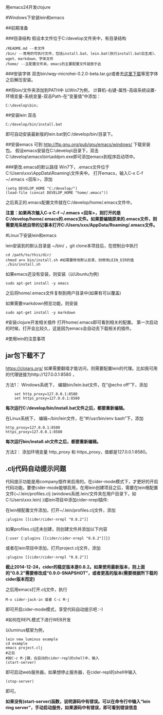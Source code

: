 ﻿用emacs24开发clojure

#Windows下安装lein和emacs

##前期准备

###目录结构
假设本文件位于C:/develop文件夹中，有目录结构

    /README.md --本文件
    /bin/ --常用的可执行文件，包括install.bat、lein.bat(执行install.bat后生成)、wget、markdown、字体文件
    /home/ --主配置文件夹，emacs的主要配置文件就放于此

###安装字体
双击bin/wqy-microhei-0.2.0-beta.tar.gz或者去[这里下载](http://sourceforge.net/projects/wqy/files/wqy-microhei/)等宽字体之后解压安装。

##将bin/文件夹添加到PATH中
以Win7为例，
计算机-右键-属性-高级系统设置-环境变量-系统变量-双击Path-在“变量值”中添加：

    C:\develop\bin;

##安装lein
双击

    C:/develop/bin/install.bat

即可自动安装最新版的lein.bat到C:/develop/bin/目录下。


##安装emacs
可到 http://ftp.gnu.org/pub/gnu/emacs/windows/ 下载安装包。
假设emacs安装在C:\develop\目录下，双击C:\develop\emacs\bin\addpm.exe即可添加emacs到程序启动项中。

###更改.emacs的默认路径
Win7下，.emacs文件位于C:\Users\xxx\AppData\Roaming\文件夹中。
打开emacs，输入C-x C-f ~/.emacs <回车>，添加

    (setq DEVELOP_HOME "C:/develop/")
    (load-file (concat DEVELOP_HOME "home/.emacs"))

之后真正的.emacs配置文件就在C:/develop/home/.emacs文件中。

**注意：如果再次输入C-x C-f ~/.emacs <回车>，则打开的是C:/develop/home/.emacs的.emacs文件。如果要编辑原来的.emacs文件，则需要用系统自带的记事本打开C:/Users/xxx/AppData/Roaming/.emacs文件。**


#Linux下安装lein和emacs

lein安装到的默认目录是 ~/bin/ ，git clone本项目后，在控制台中执行

	cd /path/to/this/dir/
	chmod a+x bin/install.sh #如需要修改默认目录，则修改LEIN_DIR的值
	./bin/install.sh


如果emacs还没有安装，则安装（以Ubuntu为例）

	sudo apt-get install -y emacs

之后将home/.emacs文件复制到用户目录中(如果有可以覆盖)


如果需要markdown预览功能，则安装

	sudo apt-get install -y markdown 


#安装clojure开发相关插件
打开home/.emacs即可看到相关的配置。
第一次启动的时候，打开会比较久，这是因为emacs会自动去下载相关的插件。

#使用lein的注意事项

## jar包下载不了

https://clojars.org/ 如果需要翻墙才能访问，则需要配置lein的代理。比如我可用的代理链接为http://127.0.0.1:8580 ，

方法1：
Windows系统下，
编辑bin/lein.bat文件，在“@echo off”下，添加

        set http_proxy=127.0.0.1:8580
        set https_proxy=127.0.0.1:8580

**每次运行C:/develop/bin/install.bat文件之后，都要重新编辑。**


在Linux系统下，
编辑~/bin/lein文件，在“#!/usr/bin/env bash”下，添加

	http_proxy=127.0.0.1:8580
	https_proxy=127.0.0.1:8580

**每次运行bin/install.sh文件之后，都要重新编辑。**

方法2：
添加环境变量 http\_proxy 和 https_proxy，值都是127.0.0.1:8580。


## .clj代码自动提示问题

代码提示功能是用company插件来启用的。在cider-mode模式下，才更好的开启代码功能。要使cider-mode能够启用，在用lein创建项目之后，需要在lein根配置文件(~/.lein/profiles.clj (windows系统.lein/文件夹在用户目录下，如C:\Users\xxx\.lein\) )或lein项目中添加cider-nrepl插件:

在lein根配置文件添加，打开~/.lein/profiles.clj文件，添加

	:plugins [[cider/cider-nrepl "0.8.2"]]

如果profiles.clj还未创建，则创建文件并添加以下内容

	{:user {:plugins [[cider/cider-nrepl "0.8.2"]]}}

或者在lein项目中添加，打开project.clj文件，添加

	:plugins [[cider/cider-nrepl "0.8.2"]]

**截止2014-12-24，cider的稳定版本是0.8.2。如果使用最新版本，则上面的“0.8.2”需要修改成“0.9.0-SNAPSHOT”，或者更高的版本(需要根据所下载的cider版本而定)**

之后用emacs打开.clj文件，执行

    M-x cider-jack-in 或者 C-c M-j

即可开启cider-mode模式，享受代码自动提示吧 :-)

#如何在REPL模式下进行WEB开发

以luminus框架为例，

	lein new luminus example
	cd example
	emacs project.clj
	#之后
	#按C-c M-j键，在启动的cider-repl的shell中，输入
	(start-server)

即可启动web服务器。如果想停止服务器，在cider-repl的shell中输入

	(stop-server)

即可。

**如果没有(start-server)函数，说明源码中有错误。可以在命令行中输入“lein ring server”，手动启动服务，如果源码中有错误，即可看到错误信息**
